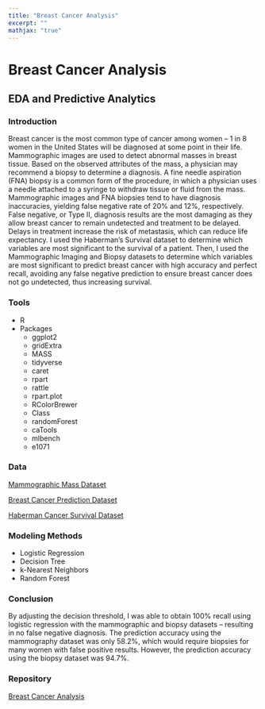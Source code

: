 ```yaml
---
title: "Breast Cancer Analysis"
excerpt: ""
mathjax: "true"
---
```


# Breast Cancer Analysis
## EDA and Predictive Analytics

### Introduction
Breast cancer is the most common type of cancer among women – 1 in 8 women in the United States will be diagnosed at some point in their life. Mammographic images are used to detect abnormal masses in breast tissue. Based on the observed attributes of the mass, a physician may recommend a biopsy to determine a diagnosis. A fine needle aspiration (FNA) biopsy is a common form of the procedure, in which a physician uses a needle attached to a syringe to withdraw tissue or fluid from the mass. Mammographic images and FNA biopsies tend to have diagnosis inaccuracies, yielding false negative rate of 20% and 12%, respectively. False negative, or Type II, diagnosis results are the most damaging as they allow breast cancer to remain undetected and treatment to be delayed. Delays in treatment increase the risk of metastasis, which can reduce life expectancy. I used the Haberman’s Survival dataset to determine which variables are most significant to the survival of a patient. Then, I used the Mammographic Imaging and Biopsy datasets to determine which variables are most significant to predict breast cancer with high accuracy and perfect recall, avoiding any false negative prediction to ensure breast cancer does not go undetected, thus increasing survival.


### Tools
* R
* Packages
  * ggplot2
  * gridExtra
  * MASS
  * tidyverse
  * caret
  * rpart
  * rattle
  * rpart.plot
  * RColorBrewer
  * Class
  * randomForest
  * caTools
  * mlbench
  * e1071

### Data
[Mammographic Mass Dataset](www.kaggle.com/overratedgman/mammographic-mass-data-set)

[Breast Cancer Prediction Dataset](https://www.kaggle.com/merishnasuwal/breast-cancer-prediction-dataset)

[Haberman Cancer Survival Dataset](www.kaggle.com/krpiku/haberman.csv?select=haberman.csv)

### Modeling Methods
* Logistic Regression
* Decision Tree
* k-Nearest Neighbors
* Random Forest

### Conclusion
By adjusting the decision threshold, I was able to obtain 100% recall using logistic regression with the mammographic and biopsy datasets – resulting in no false negative diagnosis. The prediction accuracy using the mammography dataset was only 58.2%, which would require biopsies for many women with false positive results. However, the prediction accuracy using the biopsy dataset was 94.7%. 

### Repository
[Breast Cancer Analysis](https://github.com/afemal/Breast_Cancer_Analysis)
